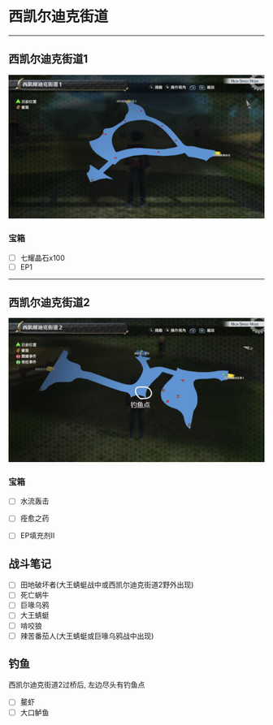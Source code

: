 # 西凯尔迪克街道

---

## 西凯尔迪克街道1

![西凯尔迪克街道1](../images/map_%E8%A5%BF%E5%87%AF%E5%B0%94%E8%BF%AA%E5%85%8B%E8%A1%97%E9%81%931.jpg)

### 宝箱

- [ ]  七耀晶石x100
- [ ]  EP1

---

## 西凯尔迪克街道2

![西凯尔迪克街道2](../images/map_%E8%A5%BF%E5%87%AF%E5%B0%94%E8%BF%AA%E5%85%8B%E8%A1%97%E9%81%932.jpg)


### 宝箱

- [ ]  水流轰击
- [ ]  痊愈之药
- [ ]  EP填充剂II


## 战斗笔记

- [ ]  田地破坏者(大王蜻蜓战中或西凯尔迪克街道2野外出现)
- [ ]  死亡蜗牛
- [ ]  巨喙乌鸦
- [ ]  大王蜻蜓
- [ ]  啃咬狼
- [ ]  辣苦番茄人(大王蜻蜓或巨喙乌鸦战中出现)

## 钓鱼

西凯尔迪克街道2过桥后, 左边尽头有钓鱼点

- [ ]  鳌虾
- [ ]  大口鲈鱼